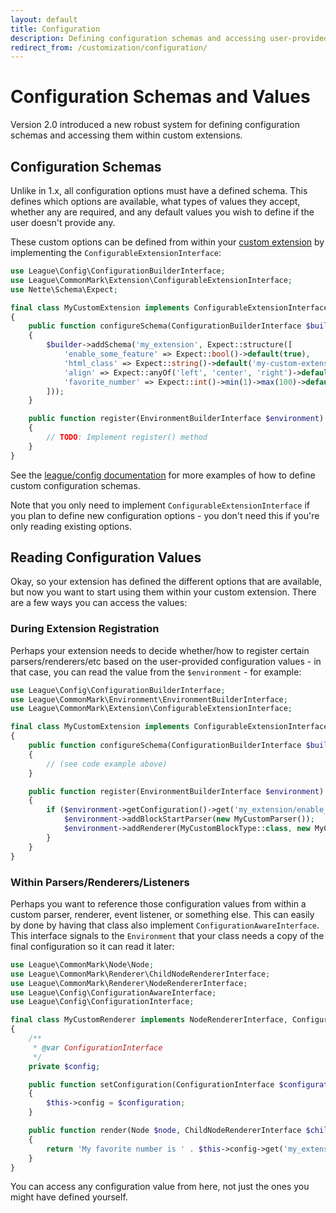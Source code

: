 ```yaml
---
layout: default
title: Configuration
description: Defining configuration schemas and accessing user-provided configuration options within your custom extensions
redirect_from: /customization/configuration/
---
```


# Configuration Schemas and Values

Version 2.0 introduced a new robust system for defining configuration schemas and accessing them within custom extensions.

## Configuration Schemas

Unlike in 1.x, all configuration options must have a defined schema.  This defines which options are available, what types of values they accept, whether any are required, and any default values you wish to define if the user doesn't provide any.

These custom options can be defined from within your [custom extension](/2.0/customization/extensions/) by implementing the `ConfigurableExtensionInterface`:

```php
use League\Config\ConfigurationBuilderInterface;
use League\CommonMark\Extension\ConfigurableExtensionInterface;
use Nette\Schema\Expect;

final class MyCustomExtension implements ConfigurableExtensionInterface
{
    public function configureSchema(ConfigurationBuilderInterface $builder): void
    {
        $builder->addSchema('my_extension', Expect::structure([
            'enable_some_feature' => Expect::bool()->default(true),
            'html_class' => Expect::string()->default('my-custom-extension'),
            'align' => Expect::anyOf('left', 'center', 'right')->default('left'),
            'favorite_number' => Expect::int()->min(1)->max(100)->default(42),
        ]));
    }

    public function register(EnvironmentBuilderInterface $environment): void
    {
        // TODO: Implement register() method
    }
}
```

See the [league/config documentation](https://config.thephpleague.com/1.0/schemas/) for more examples of how to define custom configuration schemas.

Note that you only need to implement `ConfigurableExtensionInterface` if you plan to define new configuration options - you don't need this if you're only reading existing options.

## Reading Configuration Values

Okay, so your extension has defined the different options that are available, but now you want to start using them within your custom extension.  There are a few ways you can access the values:

### During Extension Registration

Perhaps your extension needs to decide whether/how to register certain parsers/renderers/etc based on the user-provided configuration values - in that case, you can read the value from the `$environment` - for example:

```php
use League\Config\ConfigurationBuilderInterface;
use League\CommonMark\Environment\EnvironmentBuilderInterface;
use League\CommonMark\Extension\ConfigurableExtensionInterface;

final class MyCustomExtension implements ConfigurableExtensionInterface
{
    public function configureSchema(ConfigurationBuilderInterface $builder): void
    {
        // (see code example above)
    }

    public function register(EnvironmentBuilderInterface $environment): void
    {
        if ($environment->getConfiguration()->get('my_extension/enable_some_feature')) {
            $environment->addBlockStartParser(new MyCustomParser());
            $environment->addRenderer(MyCustomBlockType::class, new MyCustomRenderer());
        }
    }
}
```

### Within Parsers/Renderers/Listeners

Perhaps you want to reference those configuration values from within a custom parser, renderer, event listener, or something else.  This can easily by done by having that class also implement `ConfigurationAwareInterface`.  This interface signals to the `Environment` that your class needs a copy of the final configuration so it can read it later:

```php
use League\CommonMark\Node\Node;
use League\CommonMark\Renderer\ChildNodeRendererInterface;
use League\CommonMark\Renderer\NodeRendererInterface;
use League\Config\ConfigurationAwareInterface;
use League\Config\ConfigurationInterface;

final class MyCustomRenderer implements NodeRendererInterface, ConfigurationAwareInterface
{
    /**
     * @var ConfigurationInterface
     */
    private $config;

    public function setConfiguration(ConfigurationInterface $configuration): void
    {
        $this->config = $configuration;
    }

    public function render(Node $node, ChildNodeRendererInterface $childRenderer)
    {
        return 'My favorite number is ' . $this->config->get('my_extension/favorite_number');
    }
}
```

You can access any configuration value from here, not just the ones you might have defined yourself.
